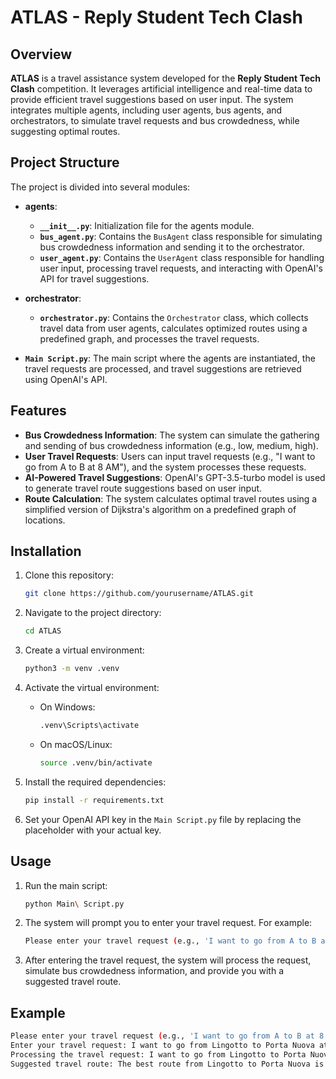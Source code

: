 # ATLAS - Reply Student Tech Clash

## Overview

**ATLAS** is a travel assistance system developed for the **Reply Student Tech Clash** competition. It leverages artificial intelligence and real-time data to provide efficient travel suggestions based on user input. The system integrates multiple agents, including user agents, bus agents, and orchestrators, to simulate travel requests and bus crowdedness, while suggesting optimal routes.

## Project Structure

The project is divided into several modules:

- **agents**:
    - **`__init__.py`**: Initialization file for the agents module.
    - **`bus_agent.py`**: Contains the `BusAgent` class responsible for simulating bus crowdedness information and sending it to the orchestrator.
    - **`user_agent.py`**: Contains the `UserAgent` class responsible for handling user input, processing travel requests, and interacting with OpenAI's API for travel suggestions.
  
- **orchestrator**:
    - **`orchestrator.py`**: Contains the `Orchestrator` class, which collects travel data from user agents, calculates optimized routes using a predefined graph, and processes the travel requests.

- **`Main Script.py`**: The main script where the agents are instantiated, the travel requests are processed, and travel suggestions are retrieved using OpenAI's API.

## Features

- **Bus Crowdedness Information**: The system can simulate the gathering and sending of bus crowdedness information (e.g., low, medium, high).
- **User Travel Requests**: Users can input travel requests (e.g., "I want to go from A to B at 8 AM"), and the system processes these requests.
- **AI-Powered Travel Suggestions**: OpenAI's GPT-3.5-turbo model is used to generate travel route suggestions based on user input.
- **Route Calculation**: The system calculates optimal travel routes using a simplified version of Dijkstra's algorithm on a predefined graph of locations.

## Installation

1. Clone this repository:

    ```bash
    git clone https://github.com/yourusername/ATLAS.git
    ```

2. Navigate to the project directory:

    ```bash
    cd ATLAS
    ```

3. Create a virtual environment:

    ```bash
    python3 -m venv .venv
    ```

4. Activate the virtual environment:

    - On Windows:

      ```bash
      .venv\Scripts\activate
      ```

    - On macOS/Linux:

      ```bash
      source .venv/bin/activate
      ```

5. Install the required dependencies:

    ```bash
    pip install -r requirements.txt
    ```

6. Set your OpenAI API key in the `Main Script.py` file by replacing the placeholder with your actual key.

## Usage

1. Run the main script:

    ```bash
    python Main\ Script.py
    ```

2. The system will prompt you to enter your travel request. For example:

    ```bash
    Please enter your travel request (e.g., 'I want to go from A to B at 8 AM').
    ```

3. After entering the travel request, the system will process the request, simulate bus crowdedness information, and provide you with a suggested travel route.

## Example

```bash
Please enter your travel request (e.g., 'I want to go from A to B at 8 AM').
Enter your travel request: I want to go from Lingotto to Porta Nuova at 8 AM
Processing the travel request: I want to go from Lingotto to Porta Nuova at 8 AM
Suggested travel route: The best route from Lingotto to Porta Nuova is by taking bus 123 at 8:15 AM.
 